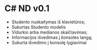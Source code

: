 # C# ND v0.1



* Studento nuskaitymas iš klavietūros;
* Sukurtas Studento modelis
* Vidurkio arba medianos skaičiavimas;
* Informacijos išvedimas į konsoles langą;
* Sukurta išvedimo į konsolę lygiavimai
